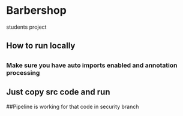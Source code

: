 # Barbershop
students project

## How to run locally

##
### Make sure you have auto imports enabled and annotation processing



## Just copy src code and run

##Pipeline is working for that code in security branch

    
